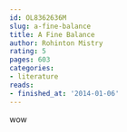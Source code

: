```yaml
---
id: OL8362636M
slug: a-fine-balance
title: A Fine Balance
author: Rohinton Mistry
rating: 5
pages: 603
categories:
- literature
reads:
- finished_at: '2014-01-06'
---
```

wow
